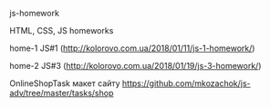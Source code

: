 js-homework

HTML, CSS, JS homeworks

home-1     JS#1 (http://kolorovo.com.ua/2018/01/11/js-1-homework/)

home-2     JS#3 (http://kolorovo.com.ua/2018/01/19/js-3-homework/)

OnlineShopTask макет сайту https://github.com/mkozachok/js-adv/tree/master/tasks/shop
